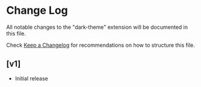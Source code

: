 # Change Log

All notable changes to the "dark-theme" extension will be documented in this file.

Check [Keep a Changelog](http://keepachangelog.com/) for recommendations on how to structure this file.

## [v1]

- Initial release
